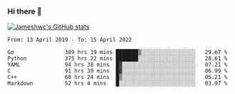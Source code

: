 ### Hi there 👋

[![Jameshwc's GitHub stats](https://github-readme-stats.vercel.app/api?username=jameshwc)](https://github.com/anuraghazra/github-readme-stats)

<!--START_SECTION:waka-->

```text
From: 13 April 2019 - To: 15 April 2022

Go                389 hrs 19 mins ███████▒░░░░░░░░░░░░░░░░░   29.67 %
Python            375 hrs 22 mins ███████░░░░░░░░░░░░░░░░░░   28.61 %
YAML              94 hrs 38 mins  █▓░░░░░░░░░░░░░░░░░░░░░░░   07.21 %
C                 91 hrs 39 mins  █▓░░░░░░░░░░░░░░░░░░░░░░░   06.99 %
C++               68 hrs 24 mins  █▒░░░░░░░░░░░░░░░░░░░░░░░   05.21 %
Markdown          52 hrs 4 mins   █░░░░░░░░░░░░░░░░░░░░░░░░   03.97 %
```

<!--END_SECTION:waka-->